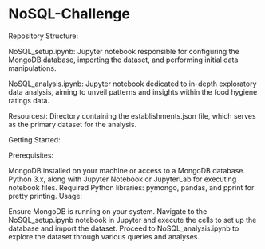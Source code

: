 # NoSQL-Challenge

Repository Structure:

NoSQL_setup.ipynb: Jupyter notebook responsible for configuring the MongoDB database, importing the dataset, and performing initial data manipulations.

NoSQL_analysis.ipynb: Jupyter notebook dedicated to in-depth exploratory data analysis, aiming to unveil patterns and insights within the food hygiene ratings data.

Resources/: Directory containing the establishments.json file, which serves as the primary dataset for the analysis.

Getting Started:

Prerequisites:

MongoDB installed on your machine or access to a MongoDB database.
Python 3.x, along with Jupyter Notebook or JupyterLab for executing notebook files.
Required Python libraries: pymongo, pandas, and pprint for pretty printing.
Usage:

Ensure MongoDB is running on your system.
Navigate to the NoSQL_setup.ipynb notebook in Jupyter and execute the cells to set up the database and import the dataset.
Proceed to NoSQL_analysis.ipynb to explore the dataset through various queries and analyses.
